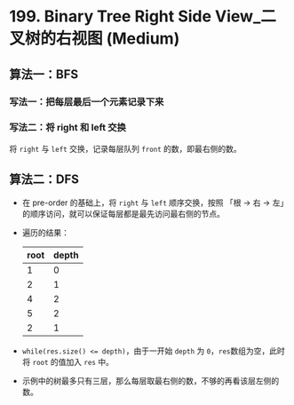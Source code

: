 # 199. Binary Tree Right Side View_二叉树的右视图 (Medium)



## 算法一：BFS



### 写法一：把每层最后一个元素记录下来



### 写法二：将 right 和 left 交换

将 `right` 与 `left` 交换，记录每层队列 `front` 的数，即最右侧的数。



## 算法二：DFS

- 在 pre-order 的基础上，将 `right` 与 `left` 顺序交换，按照 「根 -> 右 -> 左」 的顺序访问，就可以保证每层都是最先访问最右侧的节点。

- 遍历的结果：

  | root | depth |
  | ---- | ----- |
  | 1    | 0     |
  | 2    | 1     |
  | 4    | 2     |
  | 5    | 2     |
  | 2    | 1     |

- `while(res.size() <= depth)`，由于一开始 `depth` 为 `0`，`res`数组为空，此时将 `root` 的值加入 `res` 中。
  
- 示例中的树最多只有三层，那么每层取最右侧的数，不够的再看该层左侧的数。